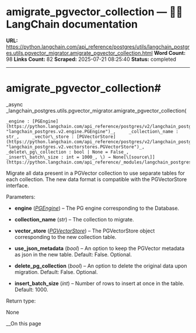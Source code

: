 # amigrate_pgvector_collection — 🦜🔗 LangChain  documentation

**URL:** https://python.langchain.com/api_reference/postgres/utils/langchain_postgres.utils.pgvector_migrator.amigrate_pgvector_collection.html
**Word Count:** 98
**Links Count:** 82
**Scraped:** 2025-07-21 08:25:40
**Status:** completed

---

# amigrate\_pgvector\_collection\#

_async _langchain\_postgres.utils.pgvector\_migrator.amigrate\_pgvector\_collection\(

    _engine : [PGEngine](https://python.langchain.com/api_reference/postgres/v2/langchain_postgres.v2.engine.PGEngine.html#langchain_postgres.v2.engine.PGEngine "langchain_postgres.v2.engine.PGEngine")_,     _collection\_name : str_,     _vector\_store : [PGVectorStore](https://python.langchain.com/api_reference/postgres/v2/langchain_postgres.v2.vectorstores.PGVectorStore.html#langchain_postgres.v2.vectorstores.PGVectorStore "langchain_postgres.v2.vectorstores.PGVectorStore")_,     _delete\_pg\_collection : bool | None = False_,     _insert\_batch\_size : int = 1000_, \) → None[\[source\]](https://python.langchain.com/api_reference/_modules/langchain_postgres/utils/pgvector_migrator.html#amigrate_pgvector_collection)\#     

Migrate all data present in a PGVector collection to use separate tables for each collection. The new data format is compatible with the PGVectorStore interface.

Parameters:     

  * **engine** \([_PGEngine_](https://python.langchain.com/api_reference/postgres/v2/langchain_postgres.v2.engine.PGEngine.html#langchain_postgres.v2.engine.PGEngine "langchain_postgres.v2.engine.PGEngine")\) – The PG engine corresponding to the Database.

  * **collection\_name** \(_str_\) – The collection to migrate.

  * **vector\_store** \([_PGVectorStore_](https://python.langchain.com/api_reference/postgres/v2/langchain_postgres.v2.vectorstores.PGVectorStore.html#langchain_postgres.v2.vectorstores.PGVectorStore "langchain_postgres.v2.vectorstores.PGVectorStore")\) – The PGVectorStore object corresponding to the new collection table.

  * **use\_json\_metadata** \(_bool_\) – An option to keep the PGVector metadata as json in the new table. Default: False. Optional.

  * **delete\_pg\_collection** \(_bool_\) – An option to delete the original data upon migration. Default: False. Optional.

  * **insert\_batch\_size** \(_int_\) – Number of rows to insert at once in the table. Default: 1000.

Return type:     

None

__On this page